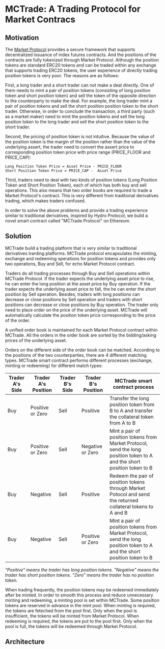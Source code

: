 # MCTrade: A Trading Protocol for Market Contracs

## Motivation

The [Market Protocol](market-protocol.md) provides a secure framework that supports decentralized issuance of index futures contracts. 
And the positions of the contracts are fully tokenized through Market Protocol. Although the position tokens are standard ERC20 tokens 
and can be traded within any exchange that supports trading ERC20 tokens, the user experience of directly trading position tokens is very poor. The reasons are as follows:

First, a long trader and a short trader can not make a deal directly. One of them needs to mint a pair of position tokens (consisting of 
long position token and short position token) and sell the token of the opposite direction to the counterparty to make the deal. For 
example, the long trader mint a pair of position tokens and sell the short position position token to the short trader. Otherwise, in 
order to conclude the transaction, a third party (such as a market maker) need to mint the position tokens and sell the long position 
token to the long trader and sell the short position token to the short trader.

Second, the pricing of position token is not intuitive. Because the value of the position token is the margin of the position rather 
than the value of the underlying assert, the trader need to convert the assert price to corresponding position token price with price 
range (PRICE_FLOOR and PRICE_CAP):

```
Long Position Token Price = Asset Price - PRICE_FLOOR
Short Position Token Price = PRICE_CAP -  Asset Price
```

Third, traders need to deal with two kinds of position tokens (Long Position Token and Short Position Token),
each of which has both buy and sell operations. This also means that two order books are required to trade a Market
Protocol's contract. This is very different from traditional derivatives trading, which makes traders confused.

In order to solve the above problems and provide a trading experience similar to traditional derivatives, inspired by Hydro Protocol, we 
build a novel smart contract called "MCTrade Protocol" on Ethereum.

## Solution

MCTrade build a trading platform that is very similar to traditional derivatives trarding platforms. MCTrade protocol encapsulates the 
minting, exchange and redeeming operations for position tokens and provides only two operations, Buy and Sell, for echo Market 
Protocol contract. 

Traders do all trading processes through Buy and Sell operations within MCTrade Protocol. If the trader expects the underlying asset
price to 
rise, he can enter the long position at the asset price by Buy operation. If the trader expects the underlying asset price to 
fall, the he can enter the short position by Sell operation. Besides, traders with long positions can decrease or close positions by 
Sell operation and traders with short positions can decrease or close positions by Buy operation. The trader only need to place order
on the price of the underlying asset. MCTrade will automatically calculate the position token price corresponding to the price of the
order.

A unified order book is maintained for each Market Protocol contract within MCTrade. All the orders in the order book are sorted by the 
bidding/asking prices of the underlying asset.

Orders on the different side of the order book can be matched. According to the positions of the two counterparties, there are 4 
different matching types. MCTrade smart contract performs different processes (exchange, minting or redeeming) for different match 
types:

| Trader A's Side | Trader A's Position | Trader B's Side  | Trader B's Position  | MCTrade smart contract process                 |
|-----------------|---------------------|------------------|----------------------|-------------------------------------------------|
| Buy             | Positive or Zero    |  Sell            |  Positive            | Transfer the long position token from B to A and transfer the collateral token from A to B |
| Buy             | Positive or Zero    |  Sell            |  Negative or Zero    | Mint a pair of position tokens from Market Protocol, send the long position token to A and the short position token to B |
| Buy             | Negative            |  Sell            |  Positive            | Redeem the pair of position tokens through Market Potocol and send the returned collateral tokens to A and B |
| Buy             | Negative            |  Sell            |  Positive or Zero    | Mint a pair of position tokens from Market Protocol, send the long position token to A and the short position token to B |

*"Positive" means the trader has long position tokens. "Negative" means the trader has short position tokens. "Zero" means the trader
has no position token.*

When trading frequently, the position tokens may be redeemed immediately after be minted. In order to smooth this process and reduce 
unnecessary minting and redeeming, a minting pool is set within MCTrade. Some position tokens are reserved in advance in the
mint pool. When minting is required, the tokens are feteched from the pool first. Only when the pool is insufficient, the tokens will be 
minted from Market Protocol. When redeeming is required, the tokens are put to the pool first. Only when the pool is full, the tokens 
will be redeemed through Market Protocol.

## Architecture

